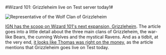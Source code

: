 #Wizard 101: Grizzleheim live on Test server today!#

![Representative of the Wolf Clan of Grizzleheim](http://westkarana.com/wp-content/uploads/2009/06/w101wolf.jpg "Representative of the Wolf Clan of Grizzleheim")

[IGN has the scoop on Wizard 101's next expansion, Grizzleheim](http://pc.ign.com/articles/995/995096p1.html). The article goes into a little detail about the three main clans of Grizzleheim, the war-like Bears, the cunning Wolves and the mystical Ravens. And as a tidbit, at the very end, [it looks like Thomas was right on the money](http://thefriendlynecromancer.blogspot.com/2009/06/will-grizzleheim-be-released-on-test.html), as the article mentions that Grizzleheim goes live on Test today.

